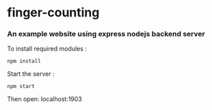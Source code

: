 # finger-counting
### An example website using express nodejs backend server



To install required modules :
```command line
npm install
```

Start the server :
```command line
npm start
```


Then open: localhost:1903
